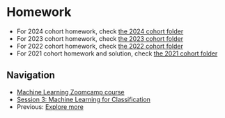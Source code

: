 # Homework

* For 2024 cohort homework, check [the 2024 cohort folder](../cohorts/2024/03-classification/homework.md)
* For 2023 cohort homework, check [the 2023 cohort folder](../cohorts/2023/03-classification/homework.md)
* For 2022 cohort homework, check [the 2022 cohort folder](../cohorts/2022/03-classification/homework.md)
* For 2021 cohort homework and solution, check [the 2021 cohort folder](../cohorts/2021/03-classification/)

## Navigation

* [Machine Learning Zoomcamp course](../)
* [Session 3: Machine Learning for Classification](./)
* Previous: [Explore more](14-explore-more.md)
